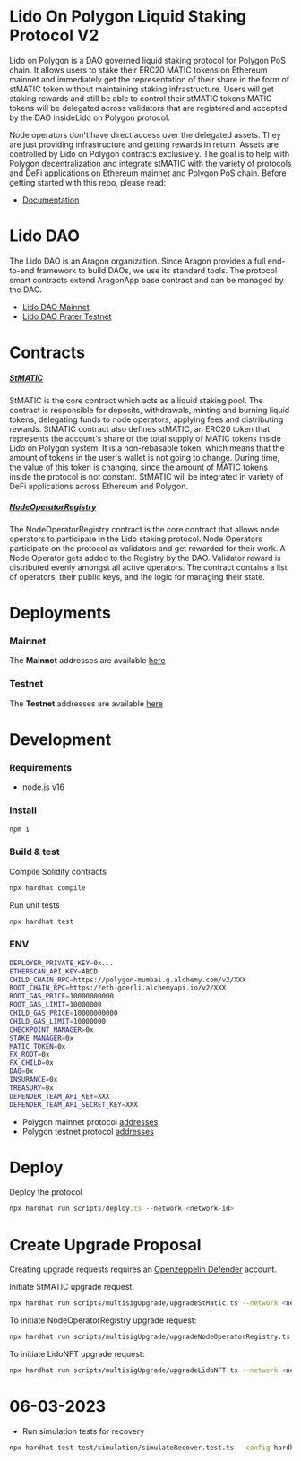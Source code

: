 # Lido On Polygon Liquid Staking Protocol V2
Lido on Polygon is a DAO governed liquid staking protocol for Polygon PoS chain. It allows users to stake their ERC20 MATIC tokens on Ethereum mainnet and immediately get the representation of their share in the form of stMATIC token without maintaining staking infrastructure. Users will get staking rewards and still be able to control their stMATIC tokens MATIC tokens will be delegated across validators that are registered and accepted by the DAO insideLido on Polygon protocol.

Node operators don't have direct access over the delegated assets.
They are just providing infrastructure and getting rewards in return.
Assets are controlled by Lido on Polygon contracts exclusively.
The goal is to help with Polygon decentralization and integrate stMATIC with the variety of protocols and DeFi applications on Ethereum mainnet and Polygon PoS chain. 
Before getting started with this repo, please read:
- [Documentation](https://docs.polygon.lido.fi/)

# Lido DAO
The Lido DAO is an Aragon organization. Since Aragon provides a full end-to-end framework to build DAOs, we use its standard tools. The protocol smart contracts extend AragonApp base contract and can be managed by the DAO.
- [Lido DAO Mainnet](https://mainnet.lido.fi/#/lido-dao/)
- [Lido DAO Prater Testnet](https://testnet.testnet.fi/#/lido-testnet-prater/)

# Contracts

##### [StMATIC](https://github.com/lidofinance/polygon-contracts/blob/main/contracts/StMATIC.sol)
StMATIC is the core contract which acts as a liquid staking pool. The contract is responsible for deposits, withdrawals, minting and burning liquid tokens, delegating funds to node operators, applying fees and distributing rewards.
StMATIC contract also defines stMATIC, an ERC20 token that represents the account's share of the total supply of MATIC tokens inside Lido on Polygon system. It is a non-rebasable token, which means that the amount of tokens in the user's wallet is not going to change. During time, the value of this token is changing, since the amount of MATIC tokens inside the protocol is not constant. StMATIC will be integrated in variety of DeFi applications across Ethereum and Polygon.

##### [NodeOperatorRegistry](https://github.com/lidofinance/polygon-contracts/blob/main/contracts/NodeOperatorRegistry.sol)
The NodeOperatorRegistry contract is the core contract that allows node operators to participate in the Lido staking protocol. Node Operators participate on the protocol as validators and get rewarded for their work. A Node Operator gets added to the Registry by the DAO. Validator reward is distributed evenly amongst all active operators. The contract contains a list of operators, their public keys, and the logic for managing their state.

# Deployments

### Mainnet
The **Mainnet** addresses are available [here](https://github.com/lidofinance/polygon-contracts/blob/main/mainnet-deployment-info.json)

### Testnet
The **Testnet** addresses are available [here](https://github.com/lidofinance/polygon-contracts/blob/main/testnet-deployment-info.json)

# Development

### Requirements
- node.js v16

### Install
```sh
npm i
```

### Build & test
Compile Solidity contracts
```sh
npx hardhat compile
```
Run unit tests
```sh
npx hardhat test
```

### ENV
```sh
DEPLOYER_PRIVATE_KEY=0x...
ETHERSCAN_API_KEY=ABCD
CHILD_CHAIN_RPC=https://polygon-mumbai.g.alchemy.com/v2/XXX
ROOT_CHAIN_RPC=https://eth-goerli.alchemyapi.io/v2/XXX
ROOT_GAS_PRICE=10000000000
ROOT_GAS_LIMIT=10000000
CHILD_GAS_PRICE=10000000000
CHILD_GAS_LIMIT=10000000
CHECKPOINT_MANAGER=0x
STAKE_MANAGER=0x
MATIC_TOKEN=0x
FX_ROOT=0x
FX_CHILD=0x
DAO=0x
INSURANCE=0x
TREASURY=0x
DEFENDER_TEAM_API_KEY=XXX
DEFENDER_TEAM_API_SECRET_KEY=XXX

```
- Polygon mainnet protocol [addresses](https://static.matic.network/network/mainnet/v1/index.json)
- Polygon testnet protocol [addresses](https://static.matic.network/network/testnet/mumbai/index.json)

# Deploy
Deploy the protocol
```js
npx hardhat run scripts/deploy.ts --network <network-id>
```

# Create Upgrade Proposal
Creating upgrade requests requires an [Openzeppelin Defender](https://www.openzeppelin.com/defender) account.

Initiate StMATIC upgrade request:
```sh
npx hardhat run scripts/multisigUpgrade/upgradeStMatic.ts --network <network-id>
```

To initiate NodeOperatorRegistry upgrade request:
```sh
npx hardhat run scripts/multisigUpgrade/upgradeNodeOperatorRegistry.ts --network <network-id>
```

To initiate LidoNFT upgrade request:
```sh
npx hardhat run scripts/multisigUpgrade/upgradeLidoNFT.ts --network <network-id>
```

# 06-03-2023
- Run simulation tests for recovery
```sh
npx hardhat test test/simulation/simulateRecover.test.ts --config hardhat.config_fork.ts
```
